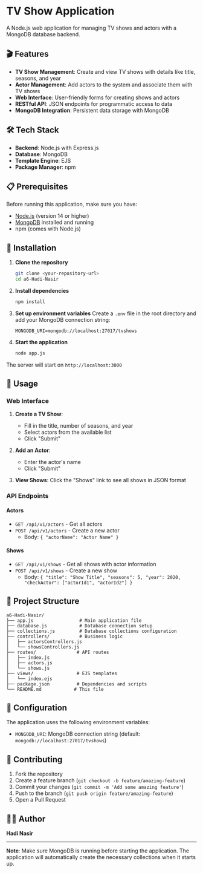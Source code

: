 # TV Show Application

A Node.js web application for managing TV shows and actors with a MongoDB database backend.

## 🎬 Features

- **TV Show Management**: Create and view TV shows with details like title, seasons, and year
- **Actor Management**: Add actors to the system and associate them with TV shows
- **Web Interface**: User-friendly forms for creating shows and actors
- **RESTful API**: JSON endpoints for programmatic access to data
- **MongoDB Integration**: Persistent data storage with MongoDB

## 🛠️ Tech Stack

- **Backend**: Node.js with Express.js
- **Database**: MongoDB
- **Template Engine**: EJS
- **Package Manager**: npm

## 📋 Prerequisites

Before running this application, make sure you have:

- [Node.js](https://nodejs.org/) (version 14 or higher)
- [MongoDB](https://www.mongodb.com/) installed and running
- npm (comes with Node.js)

## 🚀 Installation

1. **Clone the repository**

   ```bash
   git clone <your-repository-url>
   cd a6-Hadi-Nasir
   ```

2. **Install dependencies**

   ```bash
   npm install
   ```

3. **Set up environment variables**
   Create a `.env` file in the root directory and add your MongoDB connection string:

   ```
   MONGODB_URI=mongodb://localhost:27017/tvshows
   ```

4. **Start the application**
   ```bash
   node app.js
   ```

The server will start on `http://localhost:3000`

## 📖 Usage

### Web Interface

1. **Create a TV Show**:

   - Fill in the title, number of seasons, and year
   - Select actors from the available list
   - Click "Submit"

2. **Add an Actor**:

   - Enter the actor's name
   - Click "Submit"

3. **View Shows**: Click the "Shows" link to see all shows in JSON format

### API Endpoints

#### Actors

- `GET /api/v1/actors` - Get all actors
- `POST /api/v1/actors` - Create a new actor
  - Body: `{ "actorName": "Actor Name" }`

#### Shows

- `GET /api/v1/shows` - Get all shows with actor information
- `POST /api/v1/shows` - Create a new show
  - Body: `{ "title": "Show Title", "seasons": 5, "year": 2020, "checkActor": ["actorId1", "actorId2"] }`

## 📁 Project Structure

```
a6-Hadi-Nasir/
├── app.js                 # Main application file
├── database.js            # Database connection setup
├── collections.js         # Database collections configuration
├── controllers/           # Business logic
│   ├── actorsControllers.js
│   └── showsControllers.js
├── routes/               # API routes
│   ├── index.js
│   ├── actors.js
│   └── shows.js
├── views/                # EJS templates
│   └── index.ejs
├── package.json          # Dependencies and scripts
└── README.md            # This file
```

## 🔧 Configuration

The application uses the following environment variables:

- `MONGODB_URI`: MongoDB connection string (default: `mongodb://localhost:27017/tvshows`)

## 🤝 Contributing

1. Fork the repository
2. Create a feature branch (`git checkout -b feature/amazing-feature`)
3. Commit your changes (`git commit -m 'Add some amazing feature'`)
4. Push to the branch (`git push origin feature/amazing-feature`)
5. Open a Pull Request


## 👨‍💻 Author

**Hadi Nasir**

---

**Note**: Make sure MongoDB is running before starting the application. The application will automatically create the necessary collections when it starts up.
